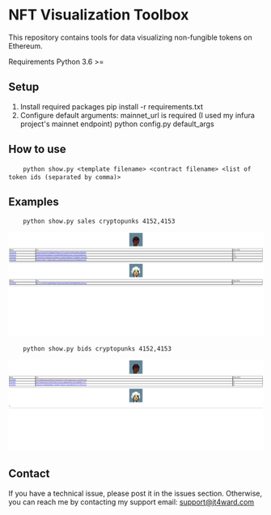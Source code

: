# NFT Visualization Toolbox

This repository contains tools for data visualizing non-fungible tokens on Ethereum.

Requirements
Python 3.6 >=

## Setup 
1) Install required packages
        pip install -r requirements.txt
2) Configure default arguments: mainnet_url is required (I used my infura project's mainnet endpoint)
        python config.py default_args

## How to use
        python show.py <template filename> <contract filename> <list of token ids (separated by comma)>

## Examples 
        python show.py sales cryptopunks 4152,4153

   ![alt text](/nft_visualization_toolbox/imgs/example1.png)

        python show.py bids cryptopunks 4152,4153

   ![alt text](/nft_visualization_toolbox/imgs/example2.png)

## Contact
If you have a technical issue, please post it in the issues section. Otherwise, you can reach me by contacting my support email: support@jt4ward.com 
